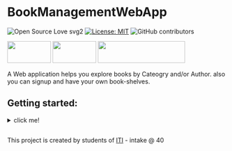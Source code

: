 # BookManagementWebApp

![Open Source Love svg2](https://badges.frapsoft.com/os/v2/open-source.svg?v=103)
[![License: MIT](https://img.shields.io/badge/License-MIT-yellow.svg)](https://github.com/atefhares/CrowdFunding-Web-App/blob/master/LICENSE)
![GitHub contributors](https://img.shields.io/github/contributors/SamarGooda/BookManagementWebApp)

<img src="https://cdn.worldvectorlogo.com/logos/mongodb.svg" width="100" height="50"> <img src="https://upload.wikimedia.org/wikipedia/commons/d/d9/Node.js_logo.svg" width="100" height="50"> <img src="https://upload.wikimedia.org/wikipedia/commons/6/64/Expressjs.png" width="200" height="50">

A Web application helps you explore books by Cateogry and/or Author. also you can signup and have your own book-shelves.

## Getting started:
<details>
  <summary>click me!</summary>
  
  ### To run the server
  - install `nodejs v13+` and `npm` on your system
  - install `nodemon` //maybe you should use sude here!
      ```
      npm i -g nodemon 
      ```
  - go to `/server` and run the follwing to install the dependcies:
     ```
     npm i
     ```
  - then run the follwing:
    ```
    npm i
    nodemon start
    ```
  ### To build the client
   - install [jekyll](https://jekyllrb.com/) gem 
   - go to `/client` and run the follwing:
     ```
     jekyll build
     ```
     
   ### To add new admin
   - go to /server/admin_scripts
   - run the script as follows:
     ```
     node admin_manage.js add email=[ADMIN_EMAIL] password=[ADMIN_PASSWORD]
     ```
</details>


## 
This project is created by students of [ITI](http://iti.gov.eg/) - intake @ 40
